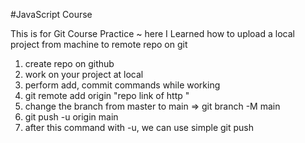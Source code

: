 #JavaScript Course 

This is for Git Course Practice 
~ here I Learned how to upload a local project from machine to remote repo on git
1. create repo on github
2. work on your project at local
3. perform add, commit commands while working
4. git remote add origin "repo link of http "
5. change the branch from master to main => git branch -M main
6. git push -u origin main
7. after this command with -u, we can use simple git push